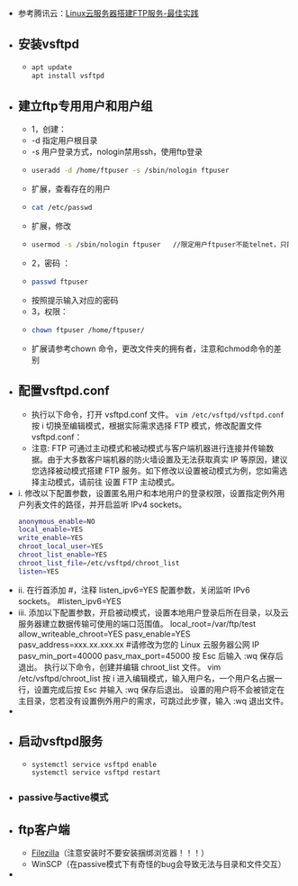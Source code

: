 - 参考腾讯云：[Linux云服务器搭建FTP服务-最佳实践](https://cloud.tencent.com/document/product/213/10912)
- ## 安装vsftpd
	- ```bash
	  apt update
	  apt install vsftpd
	  ```
- ## 建立ftp专用用户和用户组
	- 1，创建：
	- -d 指定用户根目录
	- -s 用户登录方式，nologin禁用ssh，使用ftp登录
	- ```bash
	  useradd -d /home/ftpuser -s /sbin/nologin ftpuser
	  ```
	- 扩展，查看存在的用户
	- ```bash
	  cat /etc/passwd
	  ```
	- 扩展，修改
	- ```bash
	  usermod -s /sbin/nologin ftpuser   //限定用户ftpuser不能telnet，只能ftp
	  ```
	- 2，密码 ：
	- ```bash
	  passwd ftpuser
	  ```
	- 按照提示输入对应的密码
	- 3，权限：
	- ```bash
	  chown ftpuser /home/ftpuser/
	  ```
	- 扩展请参考chown 命令，更改文件夹的拥有者，注意和chmod命令的差别
- ## 配置vsftpd.conf
	- 执行以下命令，打开 vsftpd.conf 文件。
	  ```vim /etc/vsftpd/vsftpd.conf```
	  按 i 切换至编辑模式，根据实际需求选择 FTP 模式，修改配置文件 vsftpd.conf：
	- 注意:
	  FTP 可通过主动模式和被动模式与客户端机器进行连接并传输数据。由于大多数客户端机器的防火墙设置及无法获取真实 IP 等原因，建议您选择被动模式搭建 FTP 服务。如下修改以设置被动模式为例，您如需选择主动模式，请前往 设置 FTP 主动模式。
- i. 修改以下配置参数，设置匿名用户和本地用户的登录权限，设置指定例外用户列表文件的路径，并开启监听 IPv4 sockets。
  ```bash
  anonymous_enable=NO
  local_enable=YES
  write_enable=YES
  chroot_local_user=YES
  chroot_list_enable=YES
  chroot_list_file=/etc/vsftpd/chroot_list
  listen=YES
  ```
- ii. 在行首添加 #，注释 listen_ipv6=YES 配置参数，关闭监听 IPv6 sockets。
  #listen_ipv6=YES
- iii. 添加以下配置参数，开启被动模式，设置本地用户登录后所在目录，以及云服务器建立数据传输可使用的端口范围值。
  local_root=/var/ftp/test
  allow_writeable_chroot=YES
  pasv_enable=YES
  pasv_address=xxx.xx.xxx.xx #请修改为您的 Linux 云服务器公网 IP
  pasv_min_port=40000
  pasv_max_port=45000
  按 Esc 后输入 :wq 保存后退出。
  执行以下命令，创建并编辑 chroot_list 文件。
  vim /etc/vsftpd/chroot_list
  按 i 进入编辑模式，输入用户名，一个用户名占据一行，设置完成后按 Esc 并输入 :wq 保存后退出。
  设置的用户将不会被锁定在主目录，您若没有设置例外用户的需求，可跳过此步骤，输入 :wq 退出文件。
-
- ## 启动vsftpd服务
	- ```bash
	  systemctl service vsftpd enable
	  systemctl service vsftpd restart
	  ```
- ### passive与active模式
- ## ftp客户端
	- [Filezilla](https://filezilla-project.org/)（注意安装时不要安装捆绑浏览器！！！）
	- WinSCP（在passive模式下有奇怪的bug会导致无法与目录和文件交互）
-